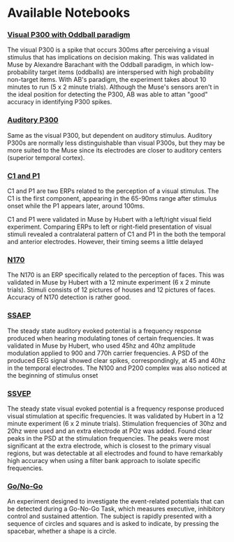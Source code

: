 
# Available Notebooks

### [Visual P300 with Oddball paradigm](https://github.com/NeuroTechX/eeg-notebooks/blob/master/notebooks/P300%20with%20Muse.ipynb)
The visual P300 is a spike that occurs 300ms after perceiving a visual stimulus that has implications on decision making. This was validated in Muse by Alexandre Barachant with the Oddball paradigm, in which low-probability target items (oddballs) are interspersed with high probability non-target items. With AB's paradigm, the experiment takes about 10 minutes to run (5 x 2 minute trials). Although the Muse's sensors aren't in the ideal position for detecting the P300, AB was able to attan "good" accuracy in identifying P300 spikes.

### [Auditory P300](https://github.com/NeuroTechX/eeg-notebooks/blob/master/notebooks/Auditory%20P300%20with%20Muse.ipynb)
Same as the visual P300, but dependent on auditory stimulus. Auditory P300s are normally less distinguishable than visual P300s, but they may be more suited to the Muse since its electrodes are closer to auditory centers (superior temporal cortex).

### [C1 and P1](https://github.com/NeuroTechX/eeg-notebooks/blob/master/notebooks/Left-Right%20visual%20field%20with%20Muse.ipynb)
C1 and P1 are two ERPs related to the perception of a visual stimulus. The C1 is the first component, appearing in the 65-90ms range after stimulus onset while the P1 appears later, around 100ms.

C1 and P1 were validated in Muse by Hubert with a left/right visual field experiment. Comparing ERPs to left or right-field presentation of visual stimuli revealed a contralateral pattern of C1 and P1 in the both the temporal and anterior electrodes. However, their timing seems a little delayed

### [N170](https://github.com/NeuroTechX/eeg-notebooks/blob/master/notebooks/N170%20with%20Muse.ipynb)
The N170 is an ERP specifically related to the perception of faces. This was validated in Muse by Hubert with a 12 minute experiment (6 x 2 minute trials). Stimuli consists of 12 pictures of houses and 12 pictures of faces. Accuracy of N170 detection is rather good.

### [SSAEP](https://github.com/NeuroTechX/eeg-notebooks/blob/master/notebooks/SSAEP%20with%20Muse.ipynb)
The steady state auditory evoked potential is a frequency response produced when hearing modulating tones of certain frequencies. It was validated in Muse by Hubert, who used 45hz and 40hz amplitude modulation applied to 900 and 770h carrier frequencies. A PSD of the produced EEG signal showed clear spikes, correspondingly, at 45 and 40hz in the temporal electrodes. The N100 and P200 complex was also noticed at the beginning of stimulus onset 

### [SSVEP](https://github.com/NeuroTechX/eeg-notebooks/blob/master/notebooks/SSVEP%20with%20Muse.ipynb)
The steady state visual evoked potential is a frequency response produced visual stimulation at specific frequencies. It was validated by Hubert in a 12 minute experiment (6 x 2 minute trials). Stimulation frequencies of 30hz and 20hz were used and an extra electrode at POz was added. Found clear peaks in the PSD at the stimulation frequencies. The peaks were most significant at the extra electrode, which is closest to the primary visual regions, but was detectable at all electrodes and found to have remarkably high accuracy when using a filter bank approach to isolate specific frequencies.

### [Go/No-Go](https://github.com/NeuroTechX/eeg-notebooks/blob/master/notebooks/Go%20No%20Go%20with%20Muse.ipynb)
An experiment designed to investigate the event-related potentials that can be detected during a Go-No-Go Task, which measures executive, inhibitory control and sustained attention. The subject is rapidly presented with a sequence of circles and squares and is asked to indicate, by pressing the spacebar, whether a shape is a circle.